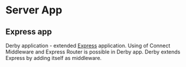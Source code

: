 # Server App

## Express app

Derby application - extended [Express](http://expressjs.com/) application. Using of Connect Middleware and Express Router is possible in Derby app.
Derby extends Express by adding itself as middleware.